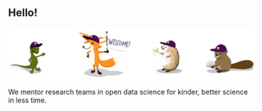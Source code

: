 ## Hello!

![](https://github.com/Openscapes/.github/blob/main/profile/horst-openscapes-mentors.jpg)

We mentor research teams in open data science for kinder, better science in less time.


<!--

<img src="https://github.com/Openscapes/.github/blob/main/profile/horst-openscapes-mentors.jpg" width="300">  

**Here are some ideas to get you started:**

🙋‍♀️ A short introduction - what is your organization all about?
🌈 Contribution guidelines - how can the community get involved?
👩‍💻 Useful resources - where can the community find your docs? Is there anything else the community should know?
🍿 Fun facts - what does your team eat for breakfast?
🧙 Remember, you can do mighty things with the power of [Markdown](https://guides.github.com/features/mastering-markdown/)
-->
